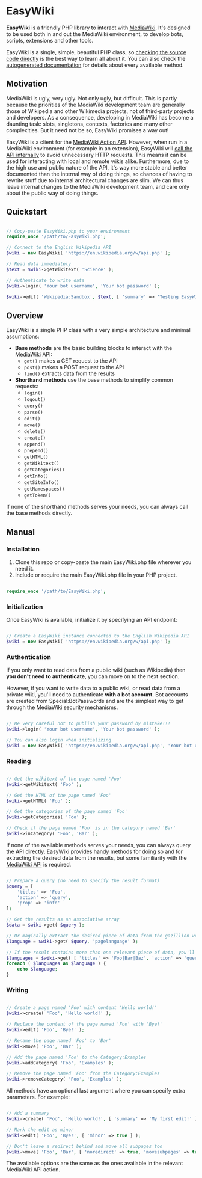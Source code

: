 # EasyWiki

**EasyWiki** is a friendly PHP library to interact with [MediaWiki](https://mediawiki.org/). It's designed to be used both in and out the MediaWiki environment, to develop bots, scripts, extensions and other tools.

EasyWiki is a single, simple, beautiful PHP class, so [checking the source code directly](https://github.com/Sophivorus/EasyWiki/blob/main/EasyWiki.php) is the best way to learn all about it. You can also check the [autogenerated documentation](https://sophivorus.github.io/EasyWiki/classes/EasyWiki.html) for details about every available method.

## Motivation

MediaWiki is ugly, very ugly. Not only ugly, but difficult. This is partly because the priorities of the MediaWiki development team are generally those of Wikipedia and other Wikimedia projects, not of third-party projects and developers. As a consequence, developing in MediaWiki has become a daunting task: slots, singletons, contexts, factories and many other complexities. But it need not be so, EasyWiki promises a way out!

EasyWiki is a client for the [MediaWiki Action API](https://www.mediawiki.org/wiki/API). However, when run in a MediaWiki environment (for example in an extension), EasyWiki will [call the API internally](https://www.mediawiki.org/wiki/API:Calling_internally#From_application_code) to avoid unnecessary HTTP requests. This means it can be used for interacting with local and remote wikis alike. Furthermore, due to the high use and public nature of the API, it's way more stable and better documented than the internal way of doing things, so chances of having to rewrite stuff due to internal architectural changes are slim. We can thus leave internal changes to the MediaWiki development team, and care only about the public way of doing things.

## Quickstart

```php

// Copy-paste EasyWiki.php to your environment
require_once '/path/to/EasyWiki.php';

// Connect to the English Wikipedia API
$wiki = new EasyWiki( 'https://en.wikipedia.org/w/api.php' );

// Read data immediately
$text = $wiki->getWikitext( 'Science' );

// Authenticate to write data
$wiki->login( 'Your bot username', 'Your bot password' );

$wiki->edit( 'Wikipedia:Sandbox', $text, [ 'summary' => 'Testing EasyWiki' ] );

```

## Overview

EasyWiki is a single PHP class with a very simple architecture and minimal assumptions:

- **Base methods** are the basic building blocks to interact with the MediaWiki API:
    - `get()` makes a GET request to the API
    - `post()` makes a POST request to the API
    - `find()` extracts data from the results
- **Shorthand methods** use the base methods to simplify common requests:
    - `login()`
    - `logout()`
    - `query()`
    - `parse()`
    - `edit()`
    - `move()`
    - `delete()`
    - `create()`
    - `append()`
    - `prepend()`
    - `getHTML()`
    - `getWikitext()`
    - `getCategories()`
    - `getInfo()`
    - `getSiteInfo()`
    - `getNamespaces()`
    - `getToken()`

If none of the shorthand methods serves your needs, you can always call the base methods directly.

## Manual

### Installation

1. Clone this repo or copy-paste the main EasyWiki.php file wherever you need it.
2. Include or require the main EasyWiki.php file in your PHP project.

```php

require_once '/path/to/EasyWiki.php';

```

### Initialization

Once EasyWiki is available, initialize it by specifying an API endpoint:

```php

// Create a EasyWiki instance connected to the English Wikipedia API
$wiki = new EasyWiki( 'https://en.wikipedia.org/w/api.php' );

```

### Authentication

If you only want to read data from a public wiki (such as Wikipedia) then **you don't need to authenticate**, you can move on to the next section.

However, if you want to write data to a public wiki, or read data from a private wiki, you'll need to authenticate **with a bot account**. Bot accounts are created from Special:BotPasswords and are the simplest way to get through the MediaWiki security mechanisms.

```php

// Be very careful not to publish your password by mistake!!!
$wiki->login( 'Your bot username', 'Your bot password' );

// You can also login when initializing
$wiki = new EasyWiki( 'https://en.wikipedia.org/w/api.php', 'Your bot username', 'Your bot password' );

```

### Reading

```php

// Get the wikitext of the page named 'Foo'
$wiki->getWikitext( 'Foo' );

// Get the HTML of the page named 'Foo'
$wiki->getHTML( 'Foo' );

// Get the categories of the page named 'Foo'
$wiki->getCategories( 'Foo' );

// Check if the page named 'Foo' is in the category named 'Bar'
$wiki->inCategory( 'Foo', 'Bar' );

```

If none of the available methods serves your needs, you can always query the API directly. EasyWiki provides handy methods for doing so and for extracting the desired data from the results, but some familiarity with the [MediaWiki API](https://www.mediawiki.org/wiki/API) is required.

```php

// Prepare a query (no need to specify the result format)
$query = [
    'titles' => 'Foo',
    'action' => 'query',
    'prop' => 'info'
];

// Get the results as an associative array
$data = $wiki->get( $query );

// Or magically extract the desired piece of data from the gazillion wrappers
$language = $wiki->get( $query, 'pagelanguage' );

// If the result contains more than one relevant piece of data, you'll get an array of values instead
$languages = $wiki->get( [ 'titles' => 'Foo|Bar|Baz', 'action' => 'query', 'prop' => 'info' ], 'pagelanguage' );
foreach ( $languages as $language ) {
    echo $language;
}

```

### Writing

```php

// Create a page named 'Foo' with content 'Hello world!'
$wiki->create( 'Foo', 'Hello world!' );

// Replace the content of the page named 'Foo' with 'Bye!'
$wiki->edit( 'Foo', 'Bye!' );

// Rename the page named 'Foo' to 'Bar'
$wiki->move( 'Foo', 'Bar' );

// Add the page named 'Foo' to the Category:Examples
$wiki->addCategory( 'Foo', 'Examples' );

// Remove the page named 'Foo' from the Category:Examples
$wiki->removeCategory( 'Foo', 'Examples' );

```

All methods have an optional last argument where you can specify extra parameters. For example:

```php

// Add a summary
$wiki->create( 'Foo', 'Hello world!', [ 'summary' => 'My first edit!' ] );

// Mark the edit as minor
$wiki->edit( 'Foo', 'Bye!', [ 'minor' => true ] );

// Don't leave a redirect behind and move all subpages too
$wiki->move( 'Foo', 'Bar', [ 'noredirect' => true, 'movesubpages' => true ] );

```

The available options are the same as the ones available in the relevant MediaWiki API action.
